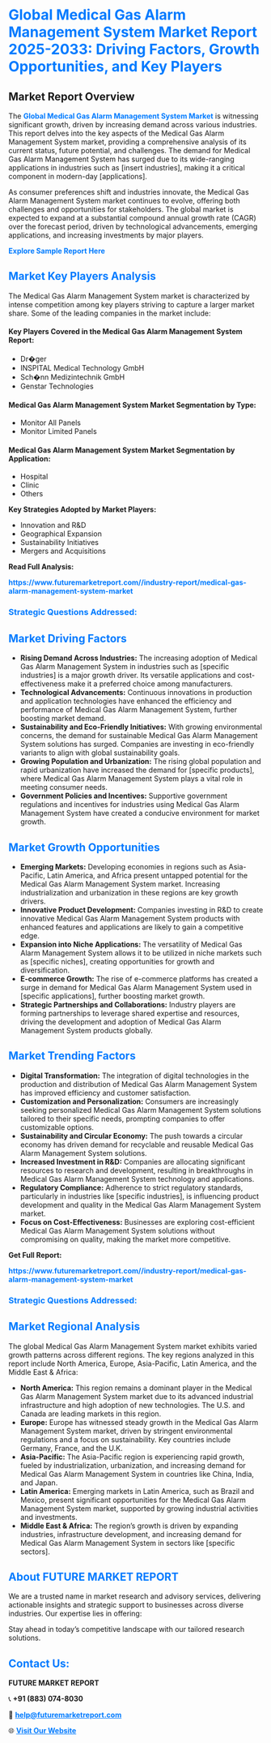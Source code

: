 <h1 style="color: #007BFF;">Global Medical Gas Alarm Management System Market Report 2025-2033: Driving Factors, Growth Opportunities, and Key Players</h1>

<section id="overview">
<h2>Market Report Overview</h2>
<p>The <a href="https://www.futuremarketreport.com//industry-report/medical-gas-alarm-management-system-market" style="color: #007BFF; text-decoration: none;"><strong>Global Medical Gas Alarm Management System Market</strong></a> is witnessing significant growth, driven by increasing demand across various industries. This report delves into the key aspects of the Medical Gas Alarm Management System market, providing a comprehensive analysis of its current status, future potential, and challenges. The demand for Medical Gas Alarm Management System has surged due to its wide-ranging applications in industries such as [insert industries], making it a critical component in modern-day [applications].</p>
<p>As consumer preferences shift and industries innovate, the Medical Gas Alarm Management System market continues to evolve, offering both challenges and opportunities for stakeholders. The global market is expected to expand at a substantial compound annual growth rate (CAGR) over the forecast period, driven by technological advancements, emerging applications, and increasing investments by major players.</p>
</section>

<section id="overview">
<p><a href="https://www.futuremarketreport.com//request-sample/reportId=78988" style="color: #007BFF; text-decoration: none;"><strong>Explore Sample Report Here</strong></a></p>
</section>

<section id="key-players">
<h2 style="color: #007BFF;">Market Key Players Analysis</h2>
<p>The Medical Gas Alarm Management System market is characterized by intense competition among key players striving to capture a larger market share. Some of the leading companies in the market include:</p>
<h4>Key Players Covered in the Medical Gas Alarm Management System Report:</h4>
<ul><li>Dr�ger</li><li>INSPITAL Medical Technology GmbH</li><li>Sch�nn Medizintechnik GmbH</li><li>Genstar Technologies</li></ul>
<h4>Medical Gas Alarm Management System Market Segmentation by Type:</h4>
<ul><li>Monitor All Panels</li><li>Monitor Limited Panels</li></ul>

<h4>Medical Gas Alarm Management System Market Segmentation by Application:</h4>
<ul><li>Hospital</li><li>Clinic</li><li>Others</li></ul>
<p><strong>Key Strategies Adopted by Market Players:</strong></p>
<ul>
<li>Innovation and R&D</li>
<li>Geographical Expansion</li>
<li>Sustainability Initiatives</li>
<li>Mergers and Acquisitions</li>
</ul>
</section>

<section>
<p><strong>Read Full Analysis: </strong></p><a href="https://www.futuremarketreport.com//industry-report/medical-gas-alarm-management-system-market" style="color: #007BFF; text-decoration: none;"><strong>https://www.futuremarketreport.com//industry-report/medical-gas-alarm-management-system-market</strong></a>
<h3 style="color: #007BFF;">Strategic Questions Addressed:</h3>
</section>

<section id="driving-factors">
<h2 style="color: #007BFF;">Market Driving Factors</h2>
<ul>
<li><strong>Rising Demand Across Industries:</strong> The increasing adoption of Medical Gas Alarm Management System in industries such as [specific industries] is a major growth driver. Its versatile applications and cost-effectiveness make it a preferred choice among manufacturers.</li>
<li><strong>Technological Advancements:</strong> Continuous innovations in production and application technologies have enhanced the efficiency and performance of Medical Gas Alarm Management System, further boosting market demand.</li>
<li><strong>Sustainability and Eco-Friendly Initiatives:</strong> With growing environmental concerns, the demand for sustainable Medical Gas Alarm Management System solutions has surged. Companies are investing in eco-friendly variants to align with global sustainability goals.</li>
<li><strong>Growing Population and Urbanization:</strong> The rising global population and rapid urbanization have increased the demand for [specific products], where Medical Gas Alarm Management System plays a vital role in meeting consumer needs.</li>
<li><strong>Government Policies and Incentives:</strong> Supportive government regulations and incentives for industries using Medical Gas Alarm Management System have created a conducive environment for market growth.</li>
</ul>
</section>

<section id="growth-opportunities">
<h2 style="color: #007BFF;">Market Growth Opportunities</h2>
<ul>
<li><strong>Emerging Markets:</strong> Developing economies in regions such as Asia-Pacific, Latin America, and Africa present untapped potential for the Medical Gas Alarm Management System market. Increasing industrialization and urbanization in these regions are key growth drivers.</li>
<li><strong>Innovative Product Development:</strong> Companies investing in R&D to create innovative Medical Gas Alarm Management System products with enhanced features and applications are likely to gain a competitive edge.</li>
<li><strong>Expansion into Niche Applications:</strong> The versatility of Medical Gas Alarm Management System allows it to be utilized in niche markets such as [specific niches], creating opportunities for growth and diversification.</li>
<li><strong>E-commerce Growth:</strong> The rise of e-commerce platforms has created a surge in demand for Medical Gas Alarm Management System used in [specific applications], further boosting market growth.</li>
<li><strong>Strategic Partnerships and Collaborations:</strong> Industry players are forming partnerships to leverage shared expertise and resources, driving the development and adoption of Medical Gas Alarm Management System products globally.</li>
</ul>
</section>

<section id="trending-factors">
<h2 style="color: #007BFF;">Market Trending Factors</h2>
<ul>
<li><strong>Digital Transformation:</strong> The integration of digital technologies in the production and distribution of Medical Gas Alarm Management System has improved efficiency and customer satisfaction.</li>
<li><strong>Customization and Personalization:</strong> Consumers are increasingly seeking personalized Medical Gas Alarm Management System solutions tailored to their specific needs, prompting companies to offer customizable options.</li>
<li><strong>Sustainability and Circular Economy:</strong> The push towards a circular economy has driven demand for recyclable and reusable Medical Gas Alarm Management System solutions.</li>
<li><strong>Increased Investment in R&D:</strong> Companies are allocating significant resources to research and development, resulting in breakthroughs in Medical Gas Alarm Management System technology and applications.</li>
<li><strong>Regulatory Compliance:</strong> Adherence to strict regulatory standards, particularly in industries like [specific industries], is influencing product development and quality in the Medical Gas Alarm Management System market.</li>
<li><strong>Focus on Cost-Effectiveness:</strong> Businesses are exploring cost-efficient Medical Gas Alarm Management System solutions without compromising on quality, making the market more competitive.</li>
</ul>
</section>

<section>
<p><strong>Get Full Report: </strong></p><a href="https://www.futuremarketreport.com//industry-report/medical-gas-alarm-management-system-market" style="color: #007BFF; text-decoration: none;"><strong>https://www.futuremarketreport.com//industry-report/medical-gas-alarm-management-system-market</strong></a>
<h3 style="color: #007BFF;">Strategic Questions Addressed:</h3>
</section>


<section id="regional-analysis">
<h2 style="color: #007BFF;">Market Regional Analysis</h2>
<p>The global Medical Gas Alarm Management System market exhibits varied growth patterns across different regions. The key regions analyzed in this report include North America, Europe, Asia-Pacific, Latin America, and the Middle East & Africa:</p>
<ul>
<li><strong>North America:</strong> This region remains a dominant player in the Medical Gas Alarm Management System market due to its advanced industrial infrastructure and high adoption of new technologies. The U.S. and Canada are leading markets in this region.</li>
<li><strong>Europe:</strong> Europe has witnessed steady growth in the Medical Gas Alarm Management System market, driven by stringent environmental regulations and a focus on sustainability. Key countries include Germany, France, and the U.K.</li>
<li><strong>Asia-Pacific:</strong> The Asia-Pacific region is experiencing rapid growth, fueled by industrialization, urbanization, and increasing demand for Medical Gas Alarm Management System in countries like China, India, and Japan.</li>
<li><strong>Latin America:</strong> Emerging markets in Latin America, such as Brazil and Mexico, present significant opportunities for the Medical Gas Alarm Management System market, supported by growing industrial activities and investments.</li>
<li><strong>Middle East & Africa:</strong> The region’s growth is driven by expanding industries, infrastructure development, and increasing demand for Medical Gas Alarm Management System in sectors like [specific sectors].</li>
</ul>
</section>

<footer>
<h2 style="color: #007BFF;">About FUTURE MARKET REPORT</h2>
<p>We are a trusted name in market research and advisory services, delivering actionable insights and strategic support to businesses across diverse industries. Our expertise lies in offering:</p>

<p>Stay ahead in today’s competitive landscape with our tailored research solutions.</p>

<h2 style="color: #007BFF;">Contact Us:</h2>
<p><strong>FUTURE MARKET REPORT</strong></p>
<p>📞 <strong>+91 (883) 074-8030</strong></p>
<p>📧 <strong><a href="mailto:help@futuremarketreport.com" style="color: #007BFF;">help@futuremarketreport.com</a></strong></p>
<p>🌐 <strong><a href="https://www.futuremarketreport.com/" style="color: #007BFF;">Visit Our Website</a></strong></p>
</footer>